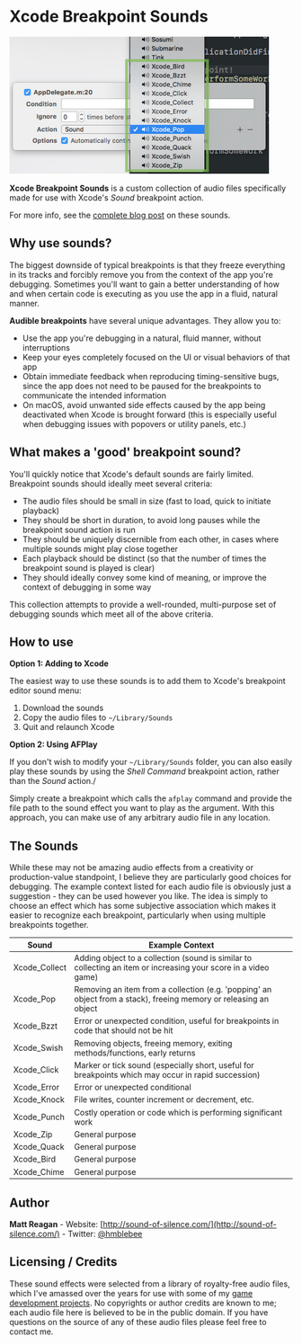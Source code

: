 # Xcode Breakpoint Sounds

![Sounds](/xcode_debug_sounds.png?raw=true "Sounds")

**Xcode Breakpoint Sounds** is a custom collection of audio files specifically made for use with Xcode's _Sound_ breakpoint action.

For more info, see the [complete blog post](http://sound-of-silence.com/?article=20170306) on these sounds.

## Why use sounds?

The biggest downside of typical breakpoints is that they freeze everything in its tracks and forcibly remove you from the context of the app you're debugging. Sometimes you'll want to gain a better understanding of how and when certain code is executing as you use the app in a fluid, natural manner.

**Audible breakpoints** have several unique advantages. They allow you to:

- Use the app you're debugging in a natural, fluid manner, without interruptions
- Keep your eyes completely focused on the UI or visual behaviors of that app
- Obtain immediate feedback when reproducing timing-sensitive bugs, since the app does not need to be paused for the breakpoints to communicate the intended information
- On macOS, avoid unwanted side effects caused by the app being deactivated when Xcode is brought forward (this is especially useful when debugging issues with popovers or utility panels, etc.)

## What makes a 'good' breakpoint sound?

You'll quickly notice that Xcode's default sounds are fairly limited. Breakpoint sounds should ideally meet several criteria:

- The audio files should be small in size (fast to load, quick to initiate playback)
- They should be short in duration, to avoid long pauses while the breakpoint sound action is run
- They should be uniquely discernible from each other, in cases where multiple sounds might play close together
- Each playback should be distinct (so that the number of times the breakpoint sound is played is clear)
- They should ideally convey some kind of meaning, or improve the context of debugging in some way

This collection attempts to provide a well-rounded, multi-purpose set of debugging sounds which meet all of the above criteria.

## How to use

**Option 1: Adding to Xcode**

The easiest way to use these sounds is to add them to Xcode's breakpoint editor sound menu:

1. Download the sounds
2. Copy the audio files to `~/Library/Sounds`
3. Quit and relaunch Xcode

**Option 2: Using AFPlay**

If you don't wish to modify your `~/Library/Sounds` folder, you can also easily play these sounds by using the _Shell Command_ breakpoint action, rather than the _Sound_ action./

Simply create a breakpoint which calls the `afplay` command and provide the file path to the sound effect you want to play as the argument. With this approach, you can make use of any arbitrary audio file in any location.

## The Sounds


While these may not be amazing audio effects from a creativity or production-value standpoint, I believe they are particularly good choices for debugging. The example context listed for each audio file is obviously just a suggestion - they can be used however you like. The idea is simply to choose an effect which has some subjective association which makes it easier to recognize each breakpoint, particularly when using multiple breakpoints together. 

| Sound | Example Context |
| --- | --- |
| Xcode_Collect | Adding object to a collection (sound is similar to collecting an item or increasing your score in a video game) |
| Xcode_Pop | Removing an item from a collection (e.g. 'popping' an object from a stack), freeing memory or releasing an object |
| Xcode_Bzzt | Error or unexpected condition, useful for breakpoints in code that should not be hit |
| Xcode_Swish | Removing objects, freeing memory, exiting methods/functions, early returns |
| Xcode_Click | Marker or tick sound (especially short, useful for breakpoints which may occur in rapid succession) |
| Xcode_Error | Error or unexpected conditional |
| Xcode_Knock | File writes, counter increment or decrement, etc. |
| Xcode_Punch | Costly operation or code which is performing significant work |
| Xcode_Zip | General purpose |
| Xcode_Quack | General purpose |
| Xcode_Bird | General purpose |
| Xcode_Chime | General purpose |

## Author

**Matt Reagan** - Website: [http://sound-of-silence.com/](http://sound-of-silence.com/) - Twitter: [@hmblebee](https://twitter.com/hmblebee)

## Licensing / Credits

These sound effects were selected from a library of royalty-free audio files, which I've amassed over the years for use with some of my [game development projects](http://sound-of-silence.com/?page=gamedev). No copyrights or author credits are known to me; each audio file here is believed to be in the public domain. If you have questions on the source of any of these audio files please feel free to contact me.

